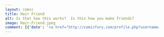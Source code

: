 ```yaml
---
layout: comic
title: Hair Friend
alt: Is that how this works?  Is this how you make friends?
image: Hair-Friend.jpeg
comment: [{'date': '<a href="http://comicfury.com/profile.php?username=tecco_dsilva" title="tecco_dsilva">tecco_dsilva</a>', 'username': 'tecco_dsilva', 'comment': 'Comic is extra sloppy today because I am extra lazy.'}]
---
```

